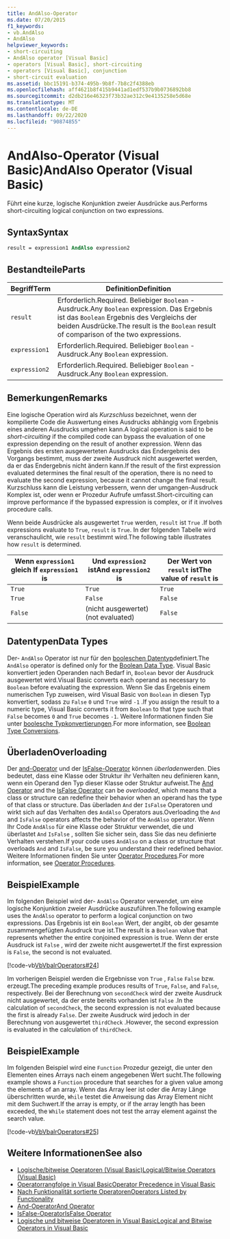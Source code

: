 ```yaml
---
title: AndAlso-Operator
ms.date: 07/20/2015
f1_keywords:
- vb.AndAlso
- AndAlso
helpviewer_keywords:
- short-circuiting
- AndAlso operator [Visual Basic]
- operators [Visual Basic], short-circuiting
- operators [Visual Basic], conjunction
- short-circuit evaluation
ms.assetid: bbc15191-b374-495b-9b8f-7b8c2f4388eb
ms.openlocfilehash: aff4621b8f415b9441ad1edf537b9b0736892bb8
ms.sourcegitcommit: d2db216e46323f73b32ae312c9e4135258e5d68e
ms.translationtype: MT
ms.contentlocale: de-DE
ms.lasthandoff: 09/22/2020
ms.locfileid: "90874855"
---
```

# <a name="andalso-operator-visual-basic"></a><span data-ttu-id="90689-102">AndAlso-Operator (Visual Basic)</span><span class="sxs-lookup"><span data-stu-id="90689-102">AndAlso Operator (Visual Basic)</span></span>

<span data-ttu-id="90689-103">Führt eine kurze, logische Konjunktion zweier Ausdrücke aus.</span><span class="sxs-lookup"><span data-stu-id="90689-103">Performs short-circuiting logical conjunction on two expressions.</span></span>  
  
## <a name="syntax"></a><span data-ttu-id="90689-104">Syntax</span><span class="sxs-lookup"><span data-stu-id="90689-104">Syntax</span></span>  
  
```vb
result = expression1 AndAlso expression2  
```  
  
## <a name="parts"></a><span data-ttu-id="90689-105">Bestandteile</span><span class="sxs-lookup"><span data-stu-id="90689-105">Parts</span></span>  
  
|<span data-ttu-id="90689-106">Begriff</span><span class="sxs-lookup"><span data-stu-id="90689-106">Term</span></span>|<span data-ttu-id="90689-107">Definition</span><span class="sxs-lookup"><span data-stu-id="90689-107">Definition</span></span>|  
|---|---|  
|`result`|<span data-ttu-id="90689-108">Erforderlich.</span><span class="sxs-lookup"><span data-stu-id="90689-108">Required.</span></span> <span data-ttu-id="90689-109">Beliebiger `Boolean` -Ausdruck.</span><span class="sxs-lookup"><span data-stu-id="90689-109">Any `Boolean` expression.</span></span> <span data-ttu-id="90689-110">Das Ergebnis ist das `Boolean` Ergebnis des Vergleichs der beiden Ausdrücke.</span><span class="sxs-lookup"><span data-stu-id="90689-110">The result is the `Boolean` result of comparison of the two expressions.</span></span>|  
|`expression1`|<span data-ttu-id="90689-111">Erforderlich.</span><span class="sxs-lookup"><span data-stu-id="90689-111">Required.</span></span> <span data-ttu-id="90689-112">Beliebiger `Boolean` -Ausdruck.</span><span class="sxs-lookup"><span data-stu-id="90689-112">Any `Boolean` expression.</span></span>|  
|`expression2`|<span data-ttu-id="90689-113">Erforderlich.</span><span class="sxs-lookup"><span data-stu-id="90689-113">Required.</span></span> <span data-ttu-id="90689-114">Beliebiger `Boolean` -Ausdruck.</span><span class="sxs-lookup"><span data-stu-id="90689-114">Any `Boolean` expression.</span></span>|  
  
## <a name="remarks"></a><span data-ttu-id="90689-115">Bemerkungen</span><span class="sxs-lookup"><span data-stu-id="90689-115">Remarks</span></span>  

 <span data-ttu-id="90689-116">Eine logische Operation wird als *Kurzschluss* bezeichnet, wenn der kompilierte Code die Auswertung eines Ausdrucks abhängig vom Ergebnis eines anderen Ausdrucks umgehen kann.</span><span class="sxs-lookup"><span data-stu-id="90689-116">A logical operation is said to be *short-circuiting* if the compiled code can bypass the evaluation of one expression depending on the result of another expression.</span></span> <span data-ttu-id="90689-117">Wenn das Ergebnis des ersten ausgewerteten Ausdrucks das Endergebnis des Vorgangs bestimmt, muss der zweite Ausdruck nicht ausgewertet werden, da er das Endergebnis nicht ändern kann.</span><span class="sxs-lookup"><span data-stu-id="90689-117">If the result of the first expression evaluated determines the final result of the operation, there is no need to evaluate the second expression, because it cannot change the final result.</span></span> <span data-ttu-id="90689-118">Kurzschluss kann die Leistung verbessern, wenn der umgangen-Ausdruck Komplex ist, oder wenn er Prozedur Aufrufe umfasst.</span><span class="sxs-lookup"><span data-stu-id="90689-118">Short-circuiting can improve performance if the bypassed expression is complex, or if it involves procedure calls.</span></span>  
  
 <span data-ttu-id="90689-119">Wenn beide Ausdrücke als ausgewertet `True` werden, `result` ist `True` .</span><span class="sxs-lookup"><span data-stu-id="90689-119">If both expressions evaluate to `True`, `result` is `True`.</span></span> <span data-ttu-id="90689-120">In der folgenden Tabelle wird veranschaulicht, wie `result` bestimmt wird.</span><span class="sxs-lookup"><span data-stu-id="90689-120">The following table illustrates how `result` is determined.</span></span>  
  
|<span data-ttu-id="90689-121">Wenn `expression1` gleich </span><span class="sxs-lookup"><span data-stu-id="90689-121">If `expression1` is</span></span>|<span data-ttu-id="90689-122">Und `expression2` ist</span><span class="sxs-lookup"><span data-stu-id="90689-122">And `expression2` is</span></span>|<span data-ttu-id="90689-123">Der Wert von `result` ist</span><span class="sxs-lookup"><span data-stu-id="90689-123">The value of `result` is</span></span>|  
|---|---|---|  
|`True`|`True`|`True`|  
|`True`|`False`|`False`|  
|`False`|<span data-ttu-id="90689-124">(nicht ausgewertet)</span><span class="sxs-lookup"><span data-stu-id="90689-124">(not evaluated)</span></span>|`False`|  
  
## <a name="data-types"></a><span data-ttu-id="90689-125">Datentypen</span><span class="sxs-lookup"><span data-stu-id="90689-125">Data Types</span></span>  

 <span data-ttu-id="90689-126">Der- `AndAlso` Operator ist nur für den [booleschen Datentyp](../data-types/boolean-data-type.md)definiert.</span><span class="sxs-lookup"><span data-stu-id="90689-126">The `AndAlso` operator is defined only for the [Boolean Data Type](../data-types/boolean-data-type.md).</span></span> <span data-ttu-id="90689-127">Visual Basic konvertiert jeden Operanden nach Bedarf in, `Boolean` bevor der Ausdruck ausgewertet wird.</span><span class="sxs-lookup"><span data-stu-id="90689-127">Visual Basic converts each operand as necessary to `Boolean` before evaluating the expression.</span></span> <span data-ttu-id="90689-128">Wenn Sie das Ergebnis einem numerischen Typ zuweisen, wird Visual Basic von `Boolean` in diesen Typ konvertiert, sodass zu `False` `0` und `True` wird `-1` .</span><span class="sxs-lookup"><span data-stu-id="90689-128">If you assign the result to a numeric type, Visual Basic converts it from `Boolean` to that type such that `False` becomes `0` and `True` becomes `-1`.</span></span>
<span data-ttu-id="90689-129">Weitere Informationen finden Sie unter [boolesche Typkonvertierungen](../data-types/boolean-data-type.md#type-conversions).</span><span class="sxs-lookup"><span data-stu-id="90689-129">For more information, see [Boolean Type Conversions](../data-types/boolean-data-type.md#type-conversions).</span></span>
  
## <a name="overloading"></a><span data-ttu-id="90689-130">Überladen</span><span class="sxs-lookup"><span data-stu-id="90689-130">Overloading</span></span>  

 <span data-ttu-id="90689-131">Der [and-Operator](and-operator.md) und der [IsFalse-Operator](isfalse-operator.md) können *überladen*werden. Dies bedeutet, dass eine Klasse oder Struktur ihr Verhalten neu definieren kann, wenn ein Operand den Typ dieser Klasse oder Struktur aufweist.</span><span class="sxs-lookup"><span data-stu-id="90689-131">The [And Operator](and-operator.md) and the [IsFalse Operator](isfalse-operator.md) can be *overloaded*, which means that a class or structure can redefine their behavior when an operand has the type of that class or structure.</span></span> <span data-ttu-id="90689-132">Das überladen `And` der `IsFalse` Operatoren und wirkt sich auf das Verhalten des `AndAlso` Operators aus.</span><span class="sxs-lookup"><span data-stu-id="90689-132">Overloading the `And` and `IsFalse` operators affects the behavior of the `AndAlso` operator.</span></span> <span data-ttu-id="90689-133">Wenn Ihr Code `AndAlso` für eine Klasse oder Struktur verwendet, die und überlastet `And` `IsFalse` , sollten Sie sicher sein, dass Sie das neu definierte Verhalten verstehen.</span><span class="sxs-lookup"><span data-stu-id="90689-133">If your code uses `AndAlso` on a class or structure that overloads `And` and `IsFalse`, be sure you understand their redefined behavior.</span></span> <span data-ttu-id="90689-134">Weitere Informationen finden Sie unter [Operator Procedures](../../programming-guide/language-features/procedures/operator-procedures.md).</span><span class="sxs-lookup"><span data-stu-id="90689-134">For more information, see [Operator Procedures](../../programming-guide/language-features/procedures/operator-procedures.md).</span></span>  
  
## <a name="example"></a><span data-ttu-id="90689-135">Beispiel</span><span class="sxs-lookup"><span data-stu-id="90689-135">Example</span></span>  

 <span data-ttu-id="90689-136">Im folgenden Beispiel wird der- `AndAlso` Operator verwendet, um eine logische Konjunktion zweier Ausdrücke auszuführen.</span><span class="sxs-lookup"><span data-stu-id="90689-136">The following example uses the `AndAlso` operator to perform a logical conjunction on two expressions.</span></span> <span data-ttu-id="90689-137">Das Ergebnis ist ein `Boolean` Wert, der angibt, ob der gesamte zusammengefügten Ausdruck true ist.</span><span class="sxs-lookup"><span data-stu-id="90689-137">The result is a `Boolean` value that represents whether the entire conjoined expression is true.</span></span> <span data-ttu-id="90689-138">Wenn der erste Ausdruck ist `False` , wird der zweite nicht ausgewertet.</span><span class="sxs-lookup"><span data-stu-id="90689-138">If the first expression is `False`, the second is not evaluated.</span></span>  
  
 [!code-vb[VbVbalrOperators#24](~/samples/snippets/visualbasic/VS_Snippets_VBCSharp/VbVbalrOperators/VB/Class1.vb#24)]  
  
 <span data-ttu-id="90689-139">Im vorherigen Beispiel werden die Ergebnisse von `True` , `False` `False` bzw. erzeugt.</span><span class="sxs-lookup"><span data-stu-id="90689-139">The preceding example produces results of `True`, `False`, and `False`, respectively.</span></span> <span data-ttu-id="90689-140">Bei der Berechnung von `secondCheck` wird der zweite Ausdruck nicht ausgewertet, da der erste bereits vorhanden ist `False` .</span><span class="sxs-lookup"><span data-stu-id="90689-140">In the calculation of `secondCheck`, the second expression is not evaluated because the first is already `False`.</span></span> <span data-ttu-id="90689-141">Der zweite Ausdruck wird jedoch in der Berechnung von ausgewertet `thirdCheck` .</span><span class="sxs-lookup"><span data-stu-id="90689-141">However, the second expression is evaluated in the calculation of `thirdCheck`.</span></span>  
  
## <a name="example"></a><span data-ttu-id="90689-142">Beispiel</span><span class="sxs-lookup"><span data-stu-id="90689-142">Example</span></span>  

 <span data-ttu-id="90689-143">Im folgenden Beispiel wird eine `Function` Prozedur gezeigt, die unter den Elementen eines Arrays nach einem angegebenen Wert sucht.</span><span class="sxs-lookup"><span data-stu-id="90689-143">The following example shows a `Function` procedure that searches for a given value among the elements of an array.</span></span> <span data-ttu-id="90689-144">Wenn das Array leer ist oder die Array Länge überschritten wurde, `While` testet die Anweisung das Array Element nicht mit dem Suchwert.</span><span class="sxs-lookup"><span data-stu-id="90689-144">If the array is empty, or if the array length has been exceeded, the `While` statement does not test the array element against the search value.</span></span>  
  
 [!code-vb[VbVbalrOperators#25](~/samples/snippets/visualbasic/VS_Snippets_VBCSharp/VbVbalrOperators/VB/Class1.vb#25)]  
  
## <a name="see-also"></a><span data-ttu-id="90689-145">Weitere Informationen</span><span class="sxs-lookup"><span data-stu-id="90689-145">See also</span></span>

- [<span data-ttu-id="90689-146">Logische/bitweise Operatoren (Visual Basic)</span><span class="sxs-lookup"><span data-stu-id="90689-146">Logical/Bitwise Operators (Visual Basic)</span></span>](logical-bitwise-operators.md)
- [<span data-ttu-id="90689-147">Operatorrangfolge in Visual Basic</span><span class="sxs-lookup"><span data-stu-id="90689-147">Operator Precedence in Visual Basic</span></span>](operator-precedence.md)
- [<span data-ttu-id="90689-148">Nach Funktionalität sortierte Operatoren</span><span class="sxs-lookup"><span data-stu-id="90689-148">Operators Listed by Functionality</span></span>](operators-listed-by-functionality.md)
- [<span data-ttu-id="90689-149">And-Operator</span><span class="sxs-lookup"><span data-stu-id="90689-149">And Operator</span></span>](and-operator.md)
- [<span data-ttu-id="90689-150">IsFalse-Operator</span><span class="sxs-lookup"><span data-stu-id="90689-150">IsFalse Operator</span></span>](isfalse-operator.md)
- [<span data-ttu-id="90689-151">Logische und bitweise Operatoren in Visual Basic</span><span class="sxs-lookup"><span data-stu-id="90689-151">Logical and Bitwise Operators in Visual Basic</span></span>](../../programming-guide/language-features/operators-and-expressions/logical-and-bitwise-operators.md)
